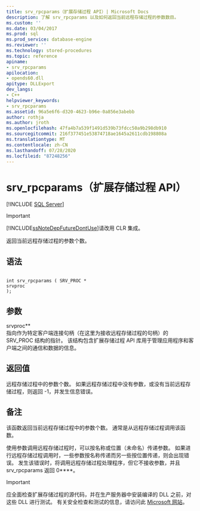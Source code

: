 ```yaml
---
title: srv_rpcparams（扩展存储过程 API）| Microsoft Docs
description: 了解 srv_rpcparams 以及如何返回当前远程存储过程的参数数目。
ms.custom: ''
ms.date: 03/04/2017
ms.prod: sql
ms.prod_service: database-engine
ms.reviewer: ''
ms.technology: stored-procedures
ms.topic: reference
apiname:
- srv_rpcparams
apilocation:
- opends60.dll
apitype: DLLExport
dev_langs:
- C++
helpviewer_keywords:
- srv_rpcparams
ms.assetid: 96a5e6f6-d320-4623-b96e-0a856e3abebb
author: rothja
ms.author: jroth
ms.openlocfilehash: 47fa4b7a539f1491d539b73fdcc50a9b298db910
ms.sourcegitcommit: 216f377451e53874718ae1645a2611cdb198808a
ms.translationtype: MT
ms.contentlocale: zh-CN
ms.lasthandoff: 07/28/2020
ms.locfileid: "87248256"
---
```

# <a name="srv_rpcparams-extended-stored-procedure-api"></a>srv_rpcparams（扩展存储过程 API）
 [!INCLUDE [SQL Server](../../includes/applies-to-version/sqlserver.md)]
    
> [!IMPORTANT]  
>  [!INCLUDE[ssNoteDepFutureDontUse](../../includes/ssnotedepfuturedontuse-md.md)]请改用 CLR 集成。  
  
 返回当前远程存储过程的参数个数。  
  
## <a name="syntax"></a>语法  
  
```  
  
int srv_rpcparams ( SRV_PROC *  
srvproc   
);  
```  
  
## <a name="arguments"></a>参数  
 srvproc**  
 指向作为特定客户端连接句柄（在这里为接收远程存储过程的句柄）的 SRV_PROC 结构的指针。 该结构包含扩展存储过程 API 库用于管理应用程序和客户端之间的通信和数据的信息。  
  
## <a name="returns"></a>返回值  
 远程存储过程中的参数个数。 如果远程存储过程中没有参数，或没有当前远程存储过程，则返回 -1，并发生信息错误。  
  
## <a name="remarks"></a>备注  
 该函数返回当前远程存储过程中的参数个数。 通常是从远程存储过程调用该函数。  
  
 使用参数调用远程存储过程时，可以按名称或位置（未命名）传递参数。 如果进行远程存储过程调用时，一些参数按名称传递而另一些按位置传递，则会出现错误。 发生该错误时，将调用远程存储过程处理程序，但它不接收参数，并且 srv_rpcparams 返回 0****。  
  
> [!IMPORTANT]  
>  应全面检查扩展存储过程的源代码，并在生产服务器中安装编译的 DLL 之前，对这些 DLL 进行测试。 有关安全检查和测试的信息，请访问此 [Microsoft 网站](https://go.microsoft.com/fwlink/?LinkID=54761&amp;clcid=0x409https://msdn.microsoft.com/security/)。  
  
  
